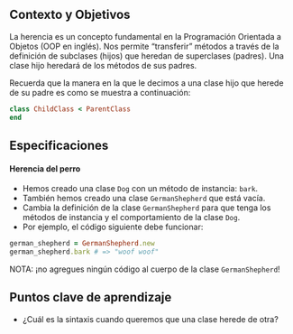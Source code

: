 ## Contexto y Objetivos

La herencia es un concepto fundamental en la Programación Orientada a Objetos (OOP en inglés). Nos permite “transferir” métodos a través de la definición de subclases (hijos) que heredan de superclases (padres). Una clase hijo heredará de los métodos de sus padres.

Recuerda que la manera en la que le decimos a una clase hijo que herede de su padre es como se muestra a continuación:

```ruby
class ChildClass < ParentClass
end
```

## Especificaciones

#### Herencia del perro

- Hemos creado una clase `Dog` con un método de instancia: `bark`.
- También hemos creado una clase `GermanShepherd` que está vacía.
- Cambia la definición de la clase `GermanShepherd` para que tenga los métodos de instancia y el comportamiento de la clase `Dog`.
- Por ejemplo, el código siguiente debe funcionar:

```ruby
german_shepherd = GermanShepherd.new
german_shepherd.bark # => "woof woof"
```

NOTA: ¡no agregues ningún código al cuerpo de la clase `GermanShepherd`!

## Puntos clave de aprendizaje

- ¿Cuál es la sintaxis cuando queremos que una clase herede de otra?
